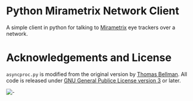 Python Mirametrix Network Client
====================================

A simple client in python for talking to [Mirametrix](http://mirametrix.com/) eye trackers over a network.



Acknowledgements and License
=======================

```asyncproc.py``` is modified from the original version by [Thomas Bellman](http://www.lysator.liu.se/~bellman/download/). All code is released under [GNU General Publice License version 3](http://www.gnu.org/licenses/quick-guide-gplv3.html) or later.

![-](1px_python-mirametrix-network-client.png)
